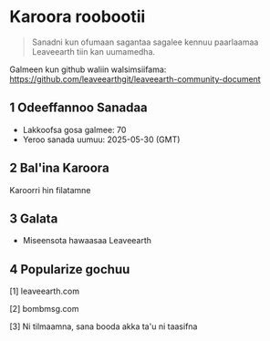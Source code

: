 # Karoora roobootii

>Sanadni kun ofumaan sagantaa sagalee kennuu paarlaamaa Leaveearth tiin kan uumamedha.

Galmeen kun github waliin walsimsiifama: https://github.com/leaveearthgit/leaveearth-community-document

## 1 Odeeffannoo Sanadaa

- Lakkoofsa gosa galmee: 70
- Yeroo sanada uumuu: 2025-05-30 (GMT)

## 2 Bal'ina Karoora

Karoorri hin filatamne

## 3 Galata
* Miseensota hawaasaa Leaveearth

## 4 Popularize gochuu
[1] leaveearth.com

[2] bombmsg.com

[3] Ni tilmaamna, sana booda akka ta'u ni taasifna